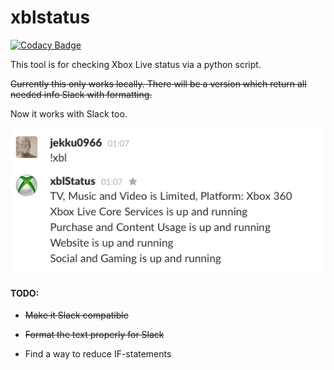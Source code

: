 # xblstatus

[![Codacy Badge](https://www.codacy.com/project/badge/785595d972354a8ea08f8149ce40a5c5)](https://www.codacy.com/public/niklasjerva/xblstatus_2)

This tool is for checking Xbox Live status via a python script.

~~Currently this only works locally. There will be a version which return all needed info Slack with formatting.~~

Now it works with Slack too.

![Screenshot](/static/xblstatus.png?raw=true "Screenshot")

#### TODO:
* ~~Make it Slack compatible~~

* ~~Format the text properly for Slack~~

* Find a way to reduce IF-statements 